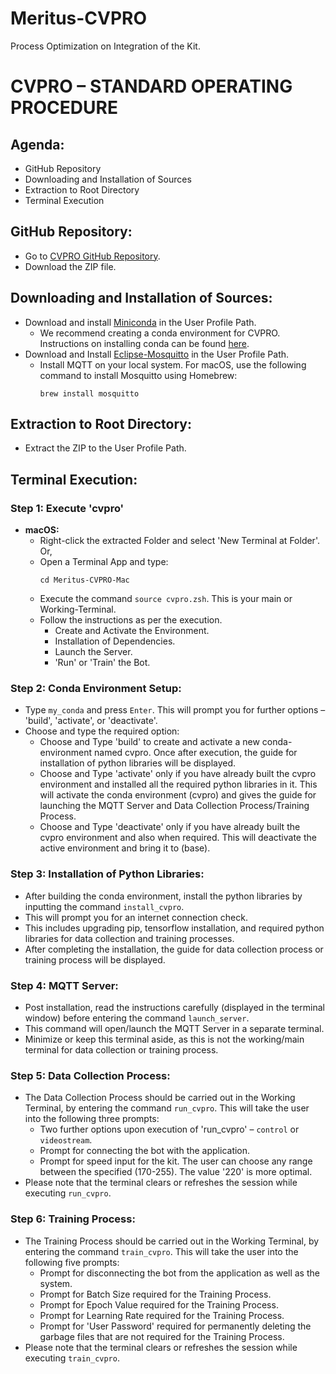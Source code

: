 # Meritus-CVPRO
Process Optimization on Integration of the Kit.

# CVPRO – STANDARD OPERATING PROCEDURE

## Agenda:
- GitHub Repository
- Downloading and Installation of Sources
- Extraction to Root Directory
- Terminal Execution

## GitHub Repository:
- Go to [CVPRO GitHub Repository](https://github.com/robotixdevteam/Meritus-CVPRO/tree/Mac).
- Download the ZIP file.

## Downloading and Installation of Sources:
- Download and install [Miniconda](https://docs.conda.io/en/latest/miniconda.html) in the User Profile Path.
  - We recommend creating a conda environment for CVPRO. Instructions on installing conda can be found [here](https://docs.conda.io/projects/conda/en/latest/user-guide/install/index.html).
- Download and Install [Eclipse-Mosquitto](https://mosquitto.org/download/) in the User Profile Path.
  - Install MQTT on your local system. For macOS, use the following command to install Mosquitto using Homebrew:
    ```
    brew install mosquitto
    ```

## Extraction to Root Directory:
- Extract the ZIP to the User Profile Path.

## Terminal Execution:
### Step 1: Execute 'cvpro'
- **macOS:**
  - Right-click the extracted Folder and select 'New Terminal at Folder'. Or,
  - Open a Terminal App and type:
    ```
    cd Meritus-CVPRO-Mac
    ```
  - Execute the command `source cvpro.zsh`. This is your main or Working-Terminal.
  - Follow the instructions as per the execution.
    - Create and Activate the Environment.
    - Installation of Dependencies.
    - Launch the Server.
    - 'Run' or 'Train' the Bot.

### Step 2: Conda Environment Setup:
- Type `my_conda` and press `Enter`. This will prompt you for further options – 'build', 'activate', or 'deactivate'.
- Choose and type the required option:
   - Choose and Type 'build' to create and activate a new conda-environment named cvpro. Once after execution, the guide for installation of python libraries will be displayed.
   - Choose and Type 'activate' only if you have already built the cvpro environment and installed all the required python libraries in it. This will activate the conda environment (cvpro) and gives the guide for launching the MQTT Server and Data Collection Process/Training Process.
   - Choose and Type 'deactivate' only if you have already built the cvpro environment and also when required. This will deactivate the active environment and bring it to (base).

### Step 3: Installation of Python Libraries:
- After building the conda environment, install the python libraries by inputting the command `install_cvpro`.
- This will prompt you for an internet connection check.
- This includes upgrading pip, tensorflow installation, and required python libraries for data collection and training processes.
- After completing the installation, the guide for data collection process or training process will be displayed.

### Step 4: MQTT Server:
- Post installation, read the instructions carefully (displayed in the terminal window) before entering the command `launch_server`.
- This command will open/launch the MQTT Server in a separate terminal.
- Minimize or keep this terminal aside, as this is not the working/main terminal for data collection or training process.

### Step 5: Data Collection Process:
- The Data Collection Process should be carried out in the Working Terminal, by entering the command `run_cvpro`. This will take the user into the following three prompts:
  - Two further options upon execution of 'run_cvpro' – `control` or `videostream`.
  - Prompt for connecting the bot with the application.
  - Prompt for speed input for the kit. The user can choose any range between the specified (170-255). The value '220' is more optimal.
- Please note that the terminal clears or refreshes the session while executing `run_cvpro`.

### Step 6: Training Process:
- The Training Process should be carried out in the Working Terminal, by entering the command `train_cvpro`. This will take the user into the following five prompts:
  - Prompt for disconnecting the bot from the application as well as the system.
  - Prompt for Batch Size required for the Training Process.
  - Prompt for Epoch Value required for the Training Process.
  - Prompt for Learning Rate required for the Training Process.
  - Prompt for 'User Password' required for permanently deleting the garbage files that are not required for the Training Process.
- Please note that the terminal clears or refreshes the session while executing `train_cvpro`.
